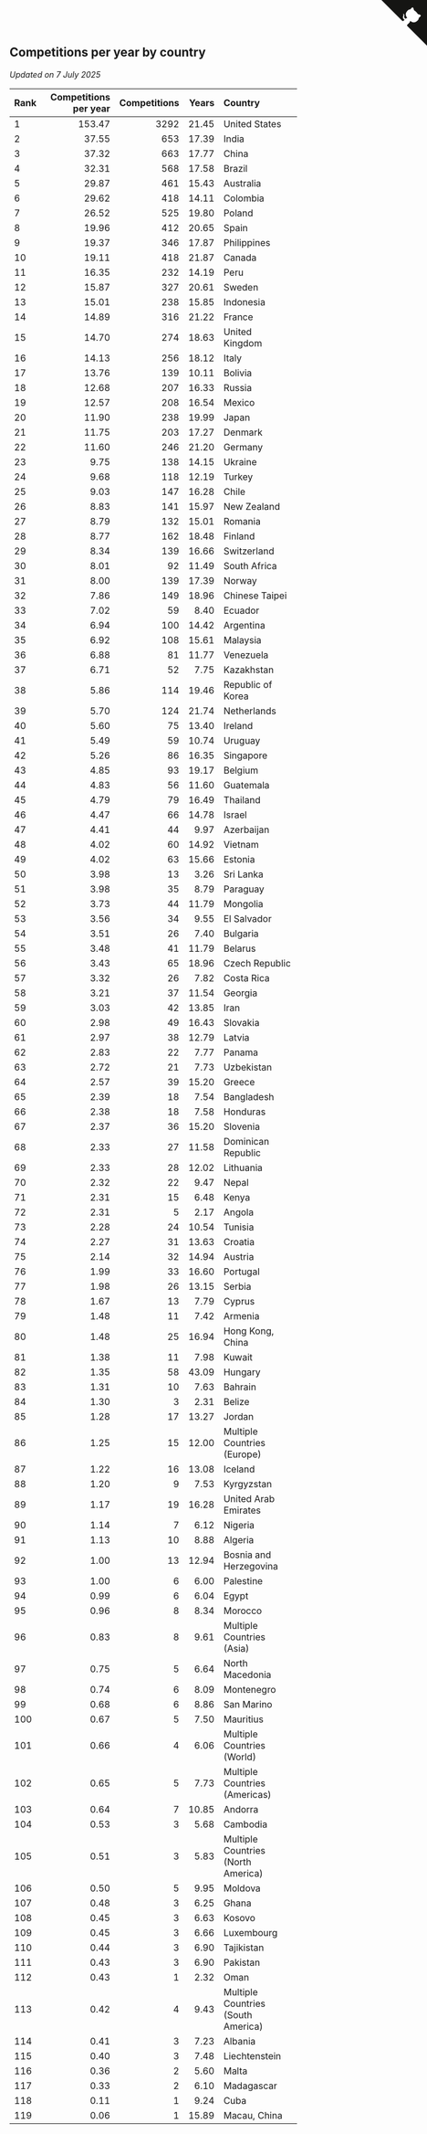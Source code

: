 ## Competitions per year by country

*Updated on  7 July 2025*

| Rank | Competitions per year | Competitions | Years | Country |
| :--- | ---: | ---: | ---: | :--- |
| 1 | 153.47 | 3292 | 21.45 | United States |
| 2 | 37.55 | 653 | 17.39 | India |
| 3 | 37.32 | 663 | 17.77 | China |
| 4 | 32.31 | 568 | 17.58 | Brazil |
| 5 | 29.87 | 461 | 15.43 | Australia |
| 6 | 29.62 | 418 | 14.11 | Colombia |
| 7 | 26.52 | 525 | 19.80 | Poland |
| 8 | 19.96 | 412 | 20.65 | Spain |
| 9 | 19.37 | 346 | 17.87 | Philippines |
| 10 | 19.11 | 418 | 21.87 | Canada |
| 11 | 16.35 | 232 | 14.19 | Peru |
| 12 | 15.87 | 327 | 20.61 | Sweden |
| 13 | 15.01 | 238 | 15.85 | Indonesia |
| 14 | 14.89 | 316 | 21.22 | France |
| 15 | 14.70 | 274 | 18.63 | United Kingdom |
| 16 | 14.13 | 256 | 18.12 | Italy |
| 17 | 13.76 | 139 | 10.11 | Bolivia |
| 18 | 12.68 | 207 | 16.33 | Russia |
| 19 | 12.57 | 208 | 16.54 | Mexico |
| 20 | 11.90 | 238 | 19.99 | Japan |
| 21 | 11.75 | 203 | 17.27 | Denmark |
| 22 | 11.60 | 246 | 21.20 | Germany |
| 23 | 9.75 | 138 | 14.15 | Ukraine |
| 24 | 9.68 | 118 | 12.19 | Turkey |
| 25 | 9.03 | 147 | 16.28 | Chile |
| 26 | 8.83 | 141 | 15.97 | New Zealand |
| 27 | 8.79 | 132 | 15.01 | Romania |
| 28 | 8.77 | 162 | 18.48 | Finland |
| 29 | 8.34 | 139 | 16.66 | Switzerland |
| 30 | 8.01 | 92 | 11.49 | South Africa |
| 31 | 8.00 | 139 | 17.39 | Norway |
| 32 | 7.86 | 149 | 18.96 | Chinese Taipei |
| 33 | 7.02 | 59 | 8.40 | Ecuador |
| 34 | 6.94 | 100 | 14.42 | Argentina |
| 35 | 6.92 | 108 | 15.61 | Malaysia |
| 36 | 6.88 | 81 | 11.77 | Venezuela |
| 37 | 6.71 | 52 | 7.75 | Kazakhstan |
| 38 | 5.86 | 114 | 19.46 | Republic of Korea |
| 39 | 5.70 | 124 | 21.74 | Netherlands |
| 40 | 5.60 | 75 | 13.40 | Ireland |
| 41 | 5.49 | 59 | 10.74 | Uruguay |
| 42 | 5.26 | 86 | 16.35 | Singapore |
| 43 | 4.85 | 93 | 19.17 | Belgium |
| 44 | 4.83 | 56 | 11.60 | Guatemala |
| 45 | 4.79 | 79 | 16.49 | Thailand |
| 46 | 4.47 | 66 | 14.78 | Israel |
| 47 | 4.41 | 44 | 9.97 | Azerbaijan |
| 48 | 4.02 | 60 | 14.92 | Vietnam |
| 49 | 4.02 | 63 | 15.66 | Estonia |
| 50 | 3.98 | 13 | 3.26 | Sri Lanka |
| 51 | 3.98 | 35 | 8.79 | Paraguay |
| 52 | 3.73 | 44 | 11.79 | Mongolia |
| 53 | 3.56 | 34 | 9.55 | El Salvador |
| 54 | 3.51 | 26 | 7.40 | Bulgaria |
| 55 | 3.48 | 41 | 11.79 | Belarus |
| 56 | 3.43 | 65 | 18.96 | Czech Republic |
| 57 | 3.32 | 26 | 7.82 | Costa Rica |
| 58 | 3.21 | 37 | 11.54 | Georgia |
| 59 | 3.03 | 42 | 13.85 | Iran |
| 60 | 2.98 | 49 | 16.43 | Slovakia |
| 61 | 2.97 | 38 | 12.79 | Latvia |
| 62 | 2.83 | 22 | 7.77 | Panama |
| 63 | 2.72 | 21 | 7.73 | Uzbekistan |
| 64 | 2.57 | 39 | 15.20 | Greece |
| 65 | 2.39 | 18 | 7.54 | Bangladesh |
| 66 | 2.38 | 18 | 7.58 | Honduras |
| 67 | 2.37 | 36 | 15.20 | Slovenia |
| 68 | 2.33 | 27 | 11.58 | Dominican Republic |
| 69 | 2.33 | 28 | 12.02 | Lithuania |
| 70 | 2.32 | 22 | 9.47 | Nepal |
| 71 | 2.31 | 15 | 6.48 | Kenya |
| 72 | 2.31 | 5 | 2.17 | Angola |
| 73 | 2.28 | 24 | 10.54 | Tunisia |
| 74 | 2.27 | 31 | 13.63 | Croatia |
| 75 | 2.14 | 32 | 14.94 | Austria |
| 76 | 1.99 | 33 | 16.60 | Portugal |
| 77 | 1.98 | 26 | 13.15 | Serbia |
| 78 | 1.67 | 13 | 7.79 | Cyprus |
| 79 | 1.48 | 11 | 7.42 | Armenia |
| 80 | 1.48 | 25 | 16.94 | Hong Kong, China |
| 81 | 1.38 | 11 | 7.98 | Kuwait |
| 82 | 1.35 | 58 | 43.09 | Hungary |
| 83 | 1.31 | 10 | 7.63 | Bahrain |
| 84 | 1.30 | 3 | 2.31 | Belize |
| 85 | 1.28 | 17 | 13.27 | Jordan |
| 86 | 1.25 | 15 | 12.00 | Multiple Countries (Europe) |
| 87 | 1.22 | 16 | 13.08 | Iceland |
| 88 | 1.20 | 9 | 7.53 | Kyrgyzstan |
| 89 | 1.17 | 19 | 16.28 | United Arab Emirates |
| 90 | 1.14 | 7 | 6.12 | Nigeria |
| 91 | 1.13 | 10 | 8.88 | Algeria |
| 92 | 1.00 | 13 | 12.94 | Bosnia and Herzegovina |
| 93 | 1.00 | 6 | 6.00 | Palestine |
| 94 | 0.99 | 6 | 6.04 | Egypt |
| 95 | 0.96 | 8 | 8.34 | Morocco |
| 96 | 0.83 | 8 | 9.61 | Multiple Countries (Asia) |
| 97 | 0.75 | 5 | 6.64 | North Macedonia |
| 98 | 0.74 | 6 | 8.09 | Montenegro |
| 99 | 0.68 | 6 | 8.86 | San Marino |
| 100 | 0.67 | 5 | 7.50 | Mauritius |
| 101 | 0.66 | 4 | 6.06 | Multiple Countries (World) |
| 102 | 0.65 | 5 | 7.73 | Multiple Countries (Americas) |
| 103 | 0.64 | 7 | 10.85 | Andorra |
| 104 | 0.53 | 3 | 5.68 | Cambodia |
| 105 | 0.51 | 3 | 5.83 | Multiple Countries (North America) |
| 106 | 0.50 | 5 | 9.95 | Moldova |
| 107 | 0.48 | 3 | 6.25 | Ghana |
| 108 | 0.45 | 3 | 6.63 | Kosovo |
| 109 | 0.45 | 3 | 6.66 | Luxembourg |
| 110 | 0.44 | 3 | 6.90 | Tajikistan |
| 111 | 0.43 | 3 | 6.90 | Pakistan |
| 112 | 0.43 | 1 | 2.32 | Oman |
| 113 | 0.42 | 4 | 9.43 | Multiple Countries (South America) |
| 114 | 0.41 | 3 | 7.23 | Albania |
| 115 | 0.40 | 3 | 7.48 | Liechtenstein |
| 116 | 0.36 | 2 | 5.60 | Malta |
| 117 | 0.33 | 2 | 6.10 | Madagascar |
| 118 | 0.11 | 1 | 9.24 | Cuba |
| 119 | 0.06 | 1 | 15.89 | Macau, China |


<a href="https://github.com/JustinTimeCuber/wca_statistics" class="github-corner" aria-label="View source on Github"><svg width="80" height="80" viewBox="0 0 250 250" style="fill:#151513; color:#fff; position: absolute; top: 0; border: 0; right: 0;" aria-hidden="true"><path d="M0,0 L115,115 L130,115 L142,142 L250,250 L250,0 Z"></path><path d="M128.3,109.0 C113.8,99.7 119.0,89.6 119.0,89.6 C122.0,82.7 120.5,78.6 120.5,78.6 C119.2,72.0 123.4,76.3 123.4,76.3 C127.3,80.9 125.5,87.3 125.5,87.3 C122.9,97.6 130.6,101.9 134.4,103.2" fill="currentColor" style="transform-origin: 130px 106px;" class="octo-arm"></path><path d="M115.0,115.0 C114.9,115.1 118.7,116.5 119.8,115.4 L133.7,101.6 C136.9,99.2 139.9,98.4 142.2,98.6 C133.8,88.0 127.5,74.4 143.8,58.0 C148.5,53.4 154.0,51.2 159.7,51.0 C160.3,49.4 163.2,43.6 171.4,40.1 C171.4,40.1 176.1,42.5 178.8,56.2 C183.1,58.6 187.2,61.8 190.9,65.4 C194.5,69.0 197.7,73.2 200.1,77.6 C213.8,80.2 216.3,84.9 216.3,84.9 C212.7,93.1 206.9,96.0 205.4,96.6 C205.1,102.4 203.0,107.8 198.3,112.5 C181.9,128.9 168.3,122.5 157.7,114.1 C157.9,116.9 156.7,120.9 152.7,124.9 L141.0,136.5 C139.8,137.7 141.6,141.9 141.8,141.8 Z" fill="currentColor" class="octo-body"></path></svg></a><style>.github-corner:hover .octo-arm{animation:octocat-wave 560ms ease-in-out}@keyframes octocat-wave{0%,100%{transform:rotate(0)}20%,60%{transform:rotate(-25deg)}40%,80%{transform:rotate(10deg)}}@media (max-width:500px){.github-corner:hover .octo-arm{animation:none}.github-corner .octo-arm{animation:octocat-wave 560ms ease-in-out}}</style>
